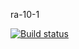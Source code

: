 ra-10-1

[![Build status](https://ci.appveyor.com/api/projects/status/k78wdy66vjfo5v7c?svg=true)](https://ci.appveyor.com/project/IsmagilovRF/ra-10-1)


